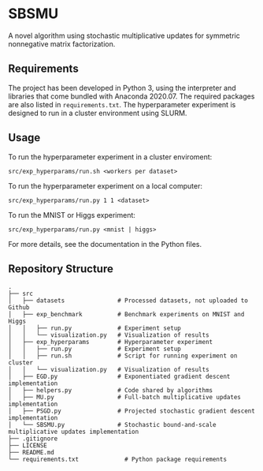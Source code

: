 # SBSMU
A novel algorithm using stochastic multiplicative updates for symmetric nonnegative matrix factorization.

## Requirements
The project has been developed in Python 3, using the interpreter and libraries that come bundled with Anaconda 2020.07. The required packages are also listed in ```requirements.txt```. The hyperparameter experiment is designed to run in a cluster environment using SLURM.

## Usage
To run the hyperparameter experiment in a cluster enviroment:

```src/exp_hyperparams/run.sh <workers per dataset> ```

To run the hyperparameter experiment on a local computer:

```src/exp_hyperparams/run.py 1 1 <dataset> ```

To run the MNIST or Higgs experiment:

```src/exp_hyperparams/run.py <mnist | higgs> ```

For more details, see the documentation in the Python files.

## Repository Structure
```
.
├── src                        
│   ├── datasets               # Processed datasets, not uploaded to Github
│   ├── exp_benchmark          # Benchmark experiments on MNIST and Higgs
│   │   ├── run.py             # Experiment setup
│   │   └── visualization.py   # Visualization of results
│   ├── exp_hyperparams        # Hyperparameter experiment
│   │   ├── run.py             # Experiment setup
│   │   ├── run.sh             # Script for running experiment on cluster
│   │   └── visualization.py   # Visualization of results
│   ├── EGD.py                 # Exponentiated gradient descent implementation
│   ├── helpers.py             # Code shared by algorithms
│   ├── MU.py                  # Full-batch multiplicative updates implementation
│   ├── PSGD.py                # Projected stochastic gradient descent implementation
│   └── SBSMU.py               # Stochastic bound-and-scale multiplicative updates implementation
├── .gitignore
├── LICENSE
├── README.md
└── requirements.txt             # Python package requirements
```